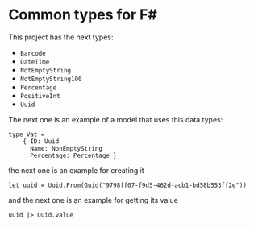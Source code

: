 # Common types for F#

This project has the next types:

- `Barcode`
- `DateTime`
- `NotEmptyString`
- `NotEmptyString100`
- `Percentage`
- `PositiveInt`
- `Uuid`

The next one is an example of a model that uses this data types:

```f#
type Vat =
    { ID: Uuid
      Name: NonEmptyString
      Percentage: Percentage }
```

the next one is an example for creating it

```f#
let uuid = Uuid.From(Guid("9798ff07-f9d5-462d-acb1-bd58b553ff2e"))
```

and the next one is an example for getting its value

```f#
uuid |> Uuid.value
```
